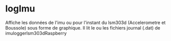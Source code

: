 # logImu
Affiche les données de l'imu ou pour l'instant du lsm303d (Accelerometre et Boussole) sous forme de graphique.
Il lit le ou les fichiers journal (.dat) de imuloggerlsm303dRaspberry
